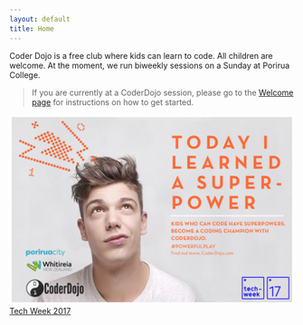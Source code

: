 ```yaml
---
layout: default
title: Home
---
```


Coder Dojo is a free club where kids can learn to code. All children are welcome. At the moment, we run biweekly sessions on a Sunday at Porirua College.

> If you are currently at a CoderDojo session, please go to the [Welcome page](/welcome.html) for instructions on how to get started.


[![Superpower](resources/images/CoderDojo_superpower_teenager.png)](/techweek2017)
[Tech Week 2017](/techweek2017)
